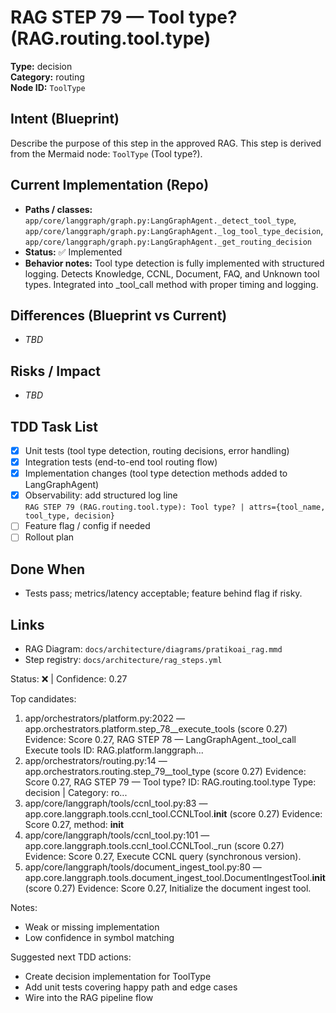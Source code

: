 # RAG STEP 79 — Tool type? (RAG.routing.tool.type)

**Type:** decision  
**Category:** routing  
**Node ID:** `ToolType`

## Intent (Blueprint)
Describe the purpose of this step in the approved RAG. This step is derived from the Mermaid node: `ToolType` (Tool type?).

## Current Implementation (Repo)
- **Paths / classes:** `app/core/langgraph/graph.py:LangGraphAgent._detect_tool_type`, `app/core/langgraph/graph.py:LangGraphAgent._log_tool_type_decision`, `app/core/langgraph/graph.py:LangGraphAgent._get_routing_decision`
- **Status:** ✅ Implemented
- **Behavior notes:** Tool type detection is fully implemented with structured logging. Detects Knowledge, CCNL, Document, FAQ, and Unknown tool types. Integrated into _tool_call method with proper timing and logging.

## Differences (Blueprint vs Current)
- _TBD_

## Risks / Impact
- _TBD_

## TDD Task List
- [x] Unit tests (tool type detection, routing decisions, error handling)
- [x] Integration tests (end-to-end tool routing flow)
- [x] Implementation changes (tool type detection methods added to LangGraphAgent)
- [x] Observability: add structured log line  
  `RAG STEP 79 (RAG.routing.tool.type): Tool type? | attrs={tool_name, tool_type, decision}`
- [ ] Feature flag / config if needed
- [ ] Rollout plan

## Done When
- Tests pass; metrics/latency acceptable; feature behind flag if risky.

## Links
- RAG Diagram: `docs/architecture/diagrams/pratikoai_rag.mmd`
- Step registry: `docs/architecture/rag_steps.yml`


<!-- AUTO-AUDIT:BEGIN -->
Status: ❌  |  Confidence: 0.27

Top candidates:
1) app/orchestrators/platform.py:2022 — app.orchestrators.platform.step_78__execute_tools (score 0.27)
   Evidence: Score 0.27, RAG STEP 78 — LangGraphAgent._tool_call Execute tools
ID: RAG.platform.langgraph...
2) app/orchestrators/routing.py:14 — app.orchestrators.routing.step_79__tool_type (score 0.27)
   Evidence: Score 0.27, RAG STEP 79 — Tool type?
ID: RAG.routing.tool.type
Type: decision | Category: ro...
3) app/core/langgraph/tools/ccnl_tool.py:83 — app.core.langgraph.tools.ccnl_tool.CCNLTool.__init__ (score 0.27)
   Evidence: Score 0.27, method: __init__
4) app/core/langgraph/tools/ccnl_tool.py:101 — app.core.langgraph.tools.ccnl_tool.CCNLTool._run (score 0.27)
   Evidence: Score 0.27, Execute CCNL query (synchronous version).
5) app/core/langgraph/tools/document_ingest_tool.py:80 — app.core.langgraph.tools.document_ingest_tool.DocumentIngestTool.__init__ (score 0.27)
   Evidence: Score 0.27, Initialize the document ingest tool.

Notes:
- Weak or missing implementation
- Low confidence in symbol matching

Suggested next TDD actions:
- Create decision implementation for ToolType
- Add unit tests covering happy path and edge cases
- Wire into the RAG pipeline flow
<!-- AUTO-AUDIT:END -->